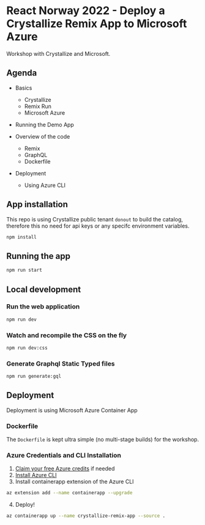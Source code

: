 # React Norway 2022 -  Deploy a Crystallize Remix App to Microsoft Azure

Workshop with Crystallize and Microsoft.

## Agenda

* Basics 
    * Crystallize 
    * Remix Run
    * Microsoft Azure

* Running the Demo App
* Overview of the code
    * Remix
    * GraphQL
    * Dockerfile

* Deployment
    * Using Azure CLI

## App installation

This repo is using Crystallize public tenant `donout` to build the catalog, therefore this no need for api keys or any specifc environment variables.

```bash
npm install
```

## Running the app

```bash
npm run start
```


## Local development

### Run the web application

```bash
npm run dev
```

### Watch and recompile the CSS on the fly

```bash
npm run dev:css
```

### Generate Graphql Static Typed files

```bash
npm run generate:gql
```

## Deployment 

Deployment is using Microsoft Azure Container App

### Dockerfile

The `Dockerfile` is kept ultra simple (no multi-stage builds) for the workshop.

### Azure Credentials and CLI Installation

1. [Claim your free Azure credits](https://aka.ms/free-azure-pass) if needed
2. [Install Azure CLI](https://docs.microsoft.com/en-us/cli/azure/install-azure-cli?view=azure-cli-latest)
3. Install containerapp extension of the Azure CLI
```bash
az extension add --name containerapp --upgrade
```
4. Deploy!
```bash
az containerapp up --name crystallize-remix-app --source .
```


